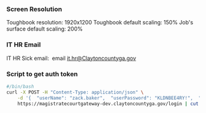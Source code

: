 ### Screen Resolution
Toughbook resolution: 1920x1200
Toughbook default scaling: 150%
Job's surface default scaling: 200%

### IT HR Email 
IT HR Sick email:  email it.hr@Claytoncountyga.gov

### Script to get auth token
```bash
#/bin/bash
curl -X POST -H "Content-Type: application/json" \
    -d '{  "userName": "zack.baker",  "userPassword": "KLDNBEE4RY!",  "moduleID": 1 }' \
    https://magistratecourtgateway-dev.claytoncountyga.gov/login | cut -d ":" -f 2 | cut -d "}" -f 1 | cut -d '"' -f
```




